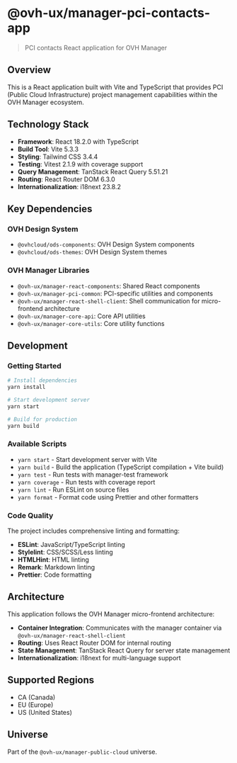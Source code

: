 # @ovh-ux/manager-pci-contacts-app

> PCI contacts React application for OVH Manager

## Overview

This is a React application built with Vite and TypeScript that provides PCI (Public Cloud Infrastructure) project management capabilities within the OVH Manager ecosystem.

## Technology Stack

- **Framework**: React 18.2.0 with TypeScript
- **Build Tool**: Vite 5.3.3
- **Styling**: Tailwind CSS 3.4.4
- **Testing**: Vitest 2.1.9 with coverage support
- **Query Management**: TanStack React Query 5.51.21
- **Routing**: React Router DOM 6.3.0
- **Internationalization**: i18next 23.8.2

## Key Dependencies

### OVH Design System
- `@ovhcloud/ods-components`: OVH Design System components
- `@ovhcloud/ods-themes`: OVH Design System themes

### OVH Manager Libraries
- `@ovh-ux/manager-react-components`: Shared React components
- `@ovh-ux/manager-pci-common`: PCI-specific utilities and components
- `@ovh-ux/manager-react-shell-client`: Shell communication for micro-frontend architecture
- `@ovh-ux/manager-core-api`: Core API utilities
- `@ovh-ux/manager-core-utils`: Core utility functions

## Development

### Getting Started

```bash
# Install dependencies
yarn install

# Start development server
yarn start

# Build for production
yarn build
```

### Available Scripts

- `yarn start` - Start development server with Vite
- `yarn build` - Build the application (TypeScript compilation + Vite build)
- `yarn test` - Run tests with manager-test framework
- `yarn coverage` - Run tests with coverage report
- `yarn lint` - Run ESLint on source files
- `yarn format` - Format code using Prettier and other formatters

### Code Quality

The project includes comprehensive linting and formatting:

- **ESLint**: JavaScript/TypeScript linting
- **Stylelint**: CSS/SCSS/Less linting
- **HTMLHint**: HTML linting
- **Remark**: Markdown linting
- **Prettier**: Code formatting

## Architecture

This application follows the OVH Manager micro-frontend architecture:

- **Container Integration**: Communicates with the manager container via `@ovh-ux/manager-react-shell-client`
- **Routing**: Uses React Router DOM for internal routing
- **State Management**: TanStack React Query for server state management
- **Internationalization**: i18next for multi-language support

## Supported Regions

- CA (Canada)
- EU (Europe)
- US (United States)

## Universe

Part of the `@ovh-ux/manager-public-cloud` universe.
